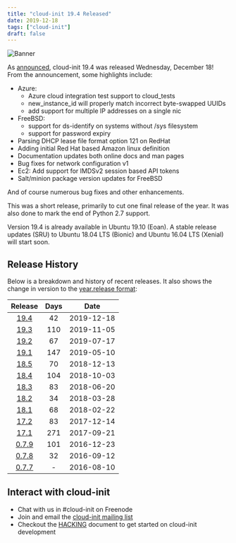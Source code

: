 ```yaml
---
title: "cloud-init 19.4 Released"
date: 2019-12-18
tags: ["cloud-init"]
draft: false
---
```


![Banner](/img/cloud-init/cloud-init.png#center)

As [announced](https://lists.launchpad.net/cloud-init/msg00239.html),
cloud-init 19.4 was released Wednesday, December 18! From the announcement,
some highlights include:

- Azure:
  - Azure cloud integration test support to cloud_tests
  - new_instance_id will properly match incorrect byte-swapped UUIDs
  - add support for multiple IP addresses on a single nic
- FreeBSD:
  - support for ds-identify on systems without /sys filesystem
  - support for password expiry
- Parsing DHCP lease file format option 121 on RedHat
- Adding initial Red Hat based Amazon linux definition
- Documentation updates both online docs and man pages
- Bug fixes for network configuration v1
- Ec2: Add support for IMDSv2 session based API tokens
- Salt/minion package version updates for FreeBSD

And of course numerous bug fixes and other enhancements.

This was a short release, primarily to cut one final release of the year. It
was also done to mark the end of Python 2.7 support.

Version 19.4 is already available in Ubuntu 19.10 (Eoan). A stable release
updates (SRU) to Ubuntu 18.04 LTS (Bionic) and Ubuntu 16.04 LTS
(Xenial) will start soon.

## Release History

Below is a breakdown and history of recent releases. It also shows the change in version to the [year.release format](https://lists.launchpad.net/cloud-init/msg00097.html):

| Release | Days | Date |
|:-------:|:----:|:----:|
[19.4](https://lists.launchpad.net/cloud-init/msg00239.html) | 42  | 2019-12-18
[19.3](https://lists.launchpad.net/cloud-init/msg00230.html) | 110 | 2019-11-05
[19.2](https://lists.launchpad.net/cloud-init/msg00219.html) | 67  | 2019-07-17
[19.1](https://lists.launchpad.net/cloud-init/msg00209.html) | 147 | 2019-05-10
[18.5](https://lists.launchpad.net/cloud-init/msg00180.html) | 70  | 2018-12-13
[18.4](https://lists.launchpad.net/cloud-init/msg00180.html) | 104 | 2018-10-03
[18.3](https://lists.launchpad.net/cloud-init/msg00164.html) | 83  | 2018-06-20
[18.2](https://lists.launchpad.net/cloud-init/msg00145.html) | 34  | 2018-03-28
[18.1](https://lists.launchpad.net/cloud-init/msg00144.html) | 68  | 2018-02-22
[17.2](https://lists.launchpad.net/cloud-init/msg00117.html) | 83  | 2017-12-14
[17.1](https://lists.launchpad.net/cloud-init/msg00106.html) | 271  | 2017-09-21
[0.7.9](https://lists.launchpad.net/cloud-init/msg00057.html) | 101  |  2016-12-23
[0.7.8](https://lists.launchpad.net/cloud-init/msg00043.html) | 32  | 2016-09-12
[0.7.7](https://lists.launchpad.net/cloud-init/msg00041.html) | - | 2016-08-10

## Interact with cloud-init

- Chat with us in #cloud-init on Freenode
- Join and email the [cloud-init mailing list](https://launchpad.net/~cloud-init)
- Checkout the [HACKING](https://cloudinit.readthedocs.io/en/latest/topics/hacking.html) document to get started on cloud-init development
